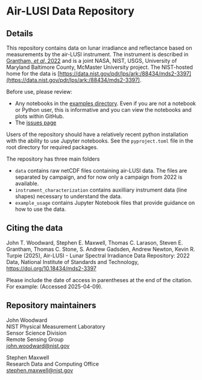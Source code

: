 # Air-LUSI Data Repository

## Details
This repository contains data on lunar irradiance and reflectance based on measurements by the air-LUSI instrument. The instrument is described in [Grantham, *et al*, 2022](https://doi.org/10.1088/1361-6501/ac5875) and is a joint NASA, NIST, USGS, University of Maryland Baltimore County, McMaster University project. The NIST-hosted home for the data is [https://data.nist.gov/pdr/lps/ark:/88434/mds2-3397](https://data.nist.gov/pdr/lps/ark:/88434/mds2-3397). 

Before use, please review:
- Any notebooks in the [examples directory](https://github.com/usnistgov/air-lusi/tree/main/example_usage). Even if you are not a notebook or Python user, this is informative and you can view the notebooks and plots within GitHub.
- The [issues page](https://github.com/usnistgov/air-lusi/issues)


Users of the repository should have a relatively recent python installation with the ability to use Jupyter notebooks. See the `pyproject.toml` file in the root directory for required packages. 


The repository has three main folders
 - `data` contains raw netCDF files containing air-LUSI data. The files are separated by campaign, and for now only a campaign from 2022 is available.
 - `instrument_characterization` contains auxilliary instrument data (line shapes) necessary to understand the data.
 - `example_usage` contains Jupyter Notebook files that provide guidance on how to use the data.

## Citing the data
John T. Woodward, Stephen E. Maxwell, Thomas C. Larason, Steven E. Grantham, Thomas C. Stone, S. Andrew Gadsden, Andrew Newton, Kevin  R. Turpie (2025), Air-LUSI - Lunar Spectral Irradiance Data Repository: 2022 Data, National Institute of Standards and Technology, https://doi.org/10.18434/mds2-3397 

Please include the date of access in parentheses at the end of the citation. For example: (Accessed 2025-04-09).

## Repository maintainers

John Woodward  
NIST Physical Measurement Laboratory  
Sensor Science Division  
Remote Sensing Group  
john.woodward@nist.gov  

Stephen Maxwell  
Research Data and Computing Office  
stephen.maxwell@nist.gov  

